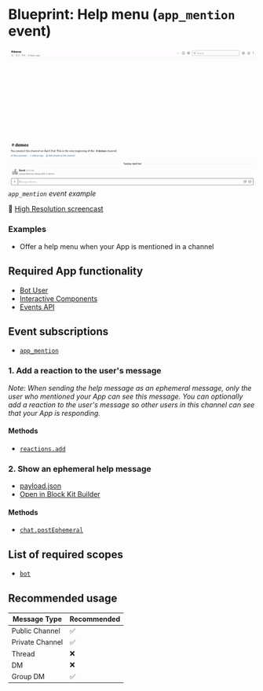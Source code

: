 # Blueprint: Help menu (`app_mention` event)

![](app-mention.gif)  
*`app_mention` event example*

🎥 [High Resolution screencast](app-mentionn.mp4)

### Examples

* Offer a help menu when your App is mentioned in a channel

## Required App functionality

* [Bot User](https://api.slack.com/bot-users)
* [Interactive Components](https://api.slack.com/interactive-messages)
* [Events API](https://api.slack.com/events-api)

## Event subscriptions

* [`app_mention`](https://api.slack.com/events/app_mention)

### 1. Add a reaction to the user's message

_Note: When sending the help message as an ephemeral message, only the user who mentioned your App can see this message. You can optionally add a reaction to the user's message so other users in this channel can see that your App is responding._ 

#### Methods

* [`reactions.add`](https://api.slack.com/methods/reactions.add)

### 2. Show an ephemeral help message 

* [payload.json](payload-help.json)
* [Open in Block Kit Builder](https://api.slack.com/tools/block-kit-builder?blocks=%5B%7B%22type%22%3A%22section%22%2C%22text%22%3A%7B%22type%22%3A%22mrkdwn%22%2C%22text%22%3A%22%3Awave%3A%20*Hi%20%3Cfakelink.toUser.com%7C%40David%3E!*%5Cn%20Here%27s%20a%20list%20of%20actions%20you%20can%20take%20from%20here%3A%22%7D%7D%2C%7B%22type%22%3A%22divider%22%7D%2C%7B%22type%22%3A%22section%22%2C%22text%22%3A%7B%22type%22%3A%22mrkdwn%22%2C%22text%22%3A%22%F0%9F%93%8B%20*List%20tasks*%20%5Cn%5Cn%20View%20a%20list%20of%20tasks%22%7D%2C%22accessory%22%3A%7B%22type%22%3A%22static_select%22%2C%22placeholder%22%3A%7B%22type%22%3A%22plain_text%22%2C%22text%22%3A%22Choose%20task%20list%22%2C%22emoji%22%3Atrue%7D%2C%22options%22%3A%5B%7B%22text%22%3A%7B%22type%22%3A%22plain_text%22%2C%22text%22%3A%22Due%20today%22%2C%22emoji%22%3Atrue%7D%2C%22value%22%3A%22value-1%22%7D%2C%7B%22text%22%3A%7B%22type%22%3A%22plain_text%22%2C%22text%22%3A%22My%20tasks%22%2C%22emoji%22%3Atrue%7D%2C%22value%22%3A%22value-2%22%7D%2C%7B%22text%22%3A%7B%22type%22%3A%22plain_text%22%2C%22text%22%3A%22All%20tasks%22%2C%22emoji%22%3Atrue%7D%2C%22value%22%3A%22value-2%22%7D%5D%7D%7D%2C%7B%22type%22%3A%22section%22%2C%22text%22%3A%7B%22type%22%3A%22mrkdwn%22%2C%22text%22%3A%22%F0%9F%93%A5%20*Send%20feedback*%20%5Cn%5Cn%20Give%20us%20feedback%20or%20ask%20for%20help%22%7D%2C%22accessory%22%3A%7B%22type%22%3A%22button%22%2C%22text%22%3A%7B%22type%22%3A%22plain_text%22%2C%22text%22%3A%22Send%20feedback%22%7D%2C%22value%22%3A%22click_me_123%22%7D%7D%2C%7B%22type%22%3A%22divider%22%7D%2C%7B%22type%22%3A%22actions%22%2C%22elements%22%3A%5B%7B%22type%22%3A%22button%22%2C%22text%22%3A%7B%22type%22%3A%22plain_text%22%2C%22text%22%3A%22Create%20a%20new%20task%22%2C%22emoji%22%3Atrue%7D%2C%22style%22%3A%22primary%22%2C%22value%22%3A%22create_task%22%7D%2C%7B%22type%22%3A%22button%22%2C%22text%22%3A%7B%22type%22%3A%22plain_text%22%2C%22text%22%3A%22FAQ%22%2C%22emoji%22%3Atrue%7D%2C%22value%22%3A%22click_me_123%22%7D%5D%7D%5D)

#### Methods

* [`chat.postEphemeral`](https://api.slack.com/methods/chat.postEphemeral)

## List of required scopes

* [`bot`](https://api.slack.com/scopes/bot)

## Recommended usage

| Message Type  | Recommended |
| ------------- | ------------- |
| Public Channel | :white_check_mark: | 
| Private Channel | :white_check_mark: | 
| Thread | :x: |
| DM | :x: |
| Group DM | :white_check_mark: |
